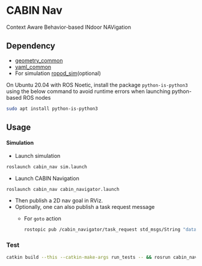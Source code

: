 # CABIN Nav

Context Aware Behavior-based INdoor NAVigation

## Dependency

- [geometry\_common](https://github.com/kelo-robotics/geometry_common)
- [yaml\_common](https://github.com/kelo-robotics/yaml_common)
- For simulation [ropod\_sim](https://github.com/DharminB/ropod_sim)(optional)

On Ubuntu 20.04 with ROS Noetic, install the package `python-is-python3` using the below command to avoid runtime errors when launching python-based ROS nodes 
```sh
sudo apt install python-is-python3
```

## Usage

#### Simulation

- Launch simulation
```sh
roslaunch cabin_nav sim.launch
```

- Launch CABIN Navigation
```
roslaunch cabin_nav cabin_navigator.launch
```

- Then publish a 2D nav goal in RViz.
- Optionally, one can also publish a task request message
  - For `goto` action

    ```sh
    rostopic pub /cabin_navigator/task_request std_msgs/String "data: '{task_type: goto, goal: {x: 62.7, y: 31.7, theta: 3.14}}'" -1
    ```

### Test

```sh
catkin build --this --catkin-make-args run_tests -- && rosrun cabin_nav cabin_nav_test
```
